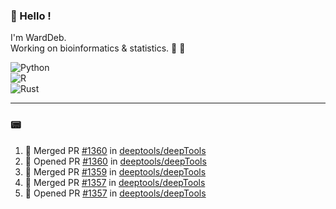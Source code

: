 ### :robot: Hello !

I'm WardDeb.  
Working on bioinformatics & statistics. 🧬 🧪  

![Python](https://img.shields.io/badge/python-3670A0?style=for-the-badge&logo=python&logoColor=ffdd54)  
![R](https://img.shields.io/badge/r-%23276DC3.svg?style=for-the-badge&logo=r&logoColor=white)  
![Rust](https://img.shields.io/badge/rust-%23000000.svg?style=for-the-badge&logo=rust&logoColor=white)  

---

### :pager:

<!--START_SECTION:activity-->
1. 🎉 Merged PR [#1360](https://github.com/deeptools/deepTools/pull/1360) in [deeptools/deepTools](https://github.com/deeptools/deepTools)
2. 💪 Opened PR [#1360](https://github.com/deeptools/deepTools/pull/1360) in [deeptools/deepTools](https://github.com/deeptools/deepTools)
3. 🎉 Merged PR [#1359](https://github.com/deeptools/deepTools/pull/1359) in [deeptools/deepTools](https://github.com/deeptools/deepTools)
4. 🎉 Merged PR [#1357](https://github.com/deeptools/deepTools/pull/1357) in [deeptools/deepTools](https://github.com/deeptools/deepTools)
5. 💪 Opened PR [#1357](https://github.com/deeptools/deepTools/pull/1357) in [deeptools/deepTools](https://github.com/deeptools/deepTools)
<!--END_SECTION:activity-->

